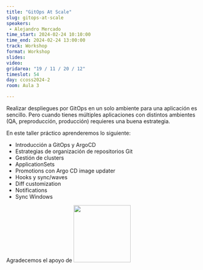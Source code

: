 ```yaml
---
title: "GitOps At Scale"
slug: gitops-at-scale
speakers:
 - Alejandro Mercado
time_start: 2024-02-24 10:10:00
time_end: 2024-02-24 13:00:00
track: Workshop
format: Workshop
slides: 
video: 
gridarea: "19 / 11 / 20 / 12"
timeslot: 54
day: ccoss2024-2
room: Aula 3

---
```


Realizar despliegues por GitOps en un solo ambiente para una aplicación es sencillo. Pero cuando tienes múltiples aplicaciones con distintos ambientes (QA, preproducción, producción) requieres una buena estrategia.

En este taller práctico aprenderemos lo siguiente:

 - Introducción a GitOps y ArgoCD
 - Estrategias de organización de repositorios Git
 - Gestión de clusters
 - ApplicationSets
 - Promotions con Argo CD image updater
 - Hooks y sync/waves
 - Diff customization
 - Notifications
 - Sync Windows

Agradecemos el apoyo de <a target="_blank" href="https://codefresh.io"><img src="/images/logos/codefresh.png" style="width:150px"></a>


